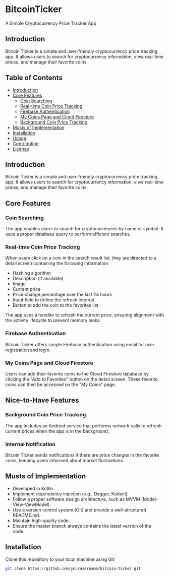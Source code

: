 # BitcoinTicker 

A Simple Cryptocurrency Price Tracker App

## Introduction

Bitcoin Ticker is a simple and user-friendly cryptocurrency price tracking app. It allows users to search for cryptocurrency information, view real-time prices, and manage their favorite coins.

## Table of Contents
- [Introduction](#introduction)
- [Core Features](#core-features)
  - [Coin Searching](#coin-searching)
  - [Real-time Coin Price Tracking](#real-time-coin-price-tracking)
  - [Firebase Authentication](#firebase-authentication)
  - [My Coins Page and Cloud Firestore](#my-coins-page-and-cloud-firestore)
  - [Background Coin Price Tracking](#background-coin-price-tracking)
- [Musts of Implementation](#musts-of-implementation)
- [Installation](#installation)
- [Usage](#usage)
- [Contributing](#contributing)
- [License](#license)

## Introduction

Bitcoin Ticker is a simple and user-friendly cryptocurrency price tracking app. It allows users to search for cryptocurrency information, view real-time prices, and manage their favorite coins.

## Core Features

### Coin Searching

The app enables users to search for cryptocurrencies by name or symbol. It uses a proper database query to perform efficient searches.

### Real-time Coin Price Tracking

When users click on a coin in the search result list, they are directed to a detail screen containing the following information:
- Hashing algorithm
- Description (if available)
- Image
- Current price
- Price change percentage over the last 24 hours
- Input field to define the refresh interval
- Button to add the coin to the favorites list

The app uses a handler to refresh the current price, ensuring alignment with the activity lifecycle to prevent memory leaks.

### Firebase Authentication

Bitcoin Ticker offers simple Firebase authentication using email for user registration and login.

### My Coins Page and Cloud Firestore

Users can add their favorite coins to the Cloud Firestore database by clicking the "Add to Favorites" button on the detail screen. These favorite coins can then be accessed on the "My Coins" page.

## Nice-to-Have Features

### Background Coin Price Tracking

The app includes an Android service that performs network calls to refresh current prices when the app is in the background.

### Internal Notification

Bitcoin Ticker sends notifications if there are price changes in the favorite coins, keeping users informed about market fluctuations.

## Musts of Implementation

- Developed in Kotlin.
- Implement dependency injection (e.g., Dagger, Kodein).
- Follow a proper software design architecture, such as MVVM (Model-View-ViewModel).
- Use a version control system (Git) and provide a well-structured README.md.
- Maintain high-quality code.
- Ensure the master branch always contains the latest version of the code.

## Installation

Clone this repository to your local machine using Git:

```bash
git clone https://github.com/yourusername/bitcoin-ticker.git

